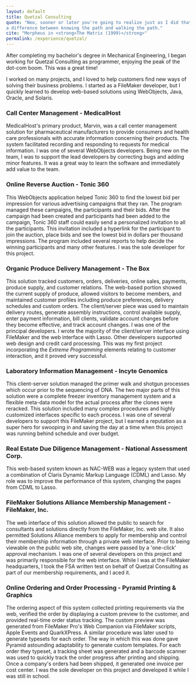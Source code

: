 ```yaml
---
layout: default
title: Quetzal Consulting
quote: "Neo, sooner or later you're going to realize just as I did that there's
a difference between knowing the path and walking the path."
cite: "Morpheus in <strong>The Matrix (1999)</strong>"
permalink: /experience/quetzal/
---
```


<p class="lead" markdown="1">After completing my bachelor's degree in Mechanical
Engineering, I began working for Quetzal Consulting as programmer, enjoying the
peak of the dot-com boom. This was a great time!</p>

I worked on many projects, and I loved to help customers find new ways of
solving their business problems.  I started as a FileMaker developer, but I
quickly learned to develop web-based solutions using WebObjects, Java, Oracle,
and Solaris.

### Call Center Management - MedicalHost

MedicalHost's primary product, Marvin, was a call center management solution for
pharmaceutical manufacturers to provide consumers and health care professionals
with accurate information concerning their products.  The system facilitated
recording and responding to requests for medical information.  I was one of
several WebObjects developers.  Being new on the team, I was to support the lead
developers by correcting bugs and adding minor features.  It was a great way to
learn the software and immediately add value to the team.

### Online Reverse Auction - Tonic 360

This WebObjects application helped Tonic 360 to find the lowest bid per
impression for various advertising campaigns that they ran.  The program managed
these campaigns, the participants and their bids.  After the campaign had been
created and participants had been added to the campaign, Tonic 360 staff could
easily send a personalized invitation to all the participants.  This invitation
included a hyperlink for the participant to join the auction, place bids and see
the lowest bid in dollars per thousand impressions.  The program included
several reports to help decide the winning participants and many other features.
I was the sole developer for this project.

### Organic Produce Delivery Management - The Box

This solution tracked customers, orders, deliveries, online sales, payments,
produce supply, and customer relations.  The web-based portion showed the
current supply of produce, allowed visitors to become members, and maintained
customer profiles including produce preferences, delivery schedules and custom
orders.  The client/server piece was used to maintain delivery routes, generate
assembly instructions, control available supply, enter payment information, bill
clients, validate account changes before they become effective, and track
account changes.  I was one of the principal developers.  I wrote the majority
of the client/server interface using FileMaker and the web interface with Lasso.
Other developers supported web design and credit card processing.  This was my
first project incorporating the *Extreme Programming* elements relating to
customer interaction, and it proved very successful.

### Laboratory Information Management - Incyte Genomics

This client-server solution managed the primer walk and shotgun processes which
occur prior to the sequencing of DNA.  The two major parts of this solution were
a complete freezer inventory management system and a flexible meta-data model
for the actual process after the clones were reracked.  This solution included
many complex procedures and highly customized interfaces specific to each
process.  I was one of several developers to support this FileMaker project, but
I earned a reputation as a super hero for swooping in and saving the day at a
time when this project was running behind schedule and over budget.

### Real Estate Due Diligence Management - National Assessment Corp.

This web-based system known as NAC-WEB was a legacy system that used a
combination of Claris Dynamic Markup Language (CDML) and Lasso.  My role was to
improve the performance of this system, changing the pages from CDML to Lasso.

### FileMaker Solutions Alliance Membership Management - FileMaker, Inc.

The web interface of this solution allowed the public to search for consultants
and solutions directly from the FileMaker, Inc. web site.  It also permitted
Solutions Alliance members to apply for membership and control their membership
information through a private web interface.  Prior to being viewable on the
public web site, changes were passed by a 'one-click' approval mechanism.  I was
one of several developers on this project and was primarily responsible for the
web interface.  While I was at the FileMaker headquarters, I took the FSA
written test on behalf of Quetzal Consulting as part of our membership
requirements, and I aced it.

### Online Ordering and Order Processing - Pyramid Printing & Graphics

The ordering aspect of this system collected printing requirements via the web,
verified the order by displaying a custom preview to the customer, and provided
real-time order status tracking.  The custom preview was generated from
FileMaker Pro's Web Companion via FileMaker scripts, Apple Events and
QuarkXPress.  A similar procedure was later used to generate typesets for each
order.  The way in which this was done gave Pyramid astounding adaptability to
generate custom templates.  For each order they typeset, a tracking sheet was
generated and a barcode scanner was used to quickly track the order progress
after printing and shipping.  Once a company's orders had been shipped, it
generated one invoice per cost center.  I was the sole developer on this project
and developed it while I was still in school.
